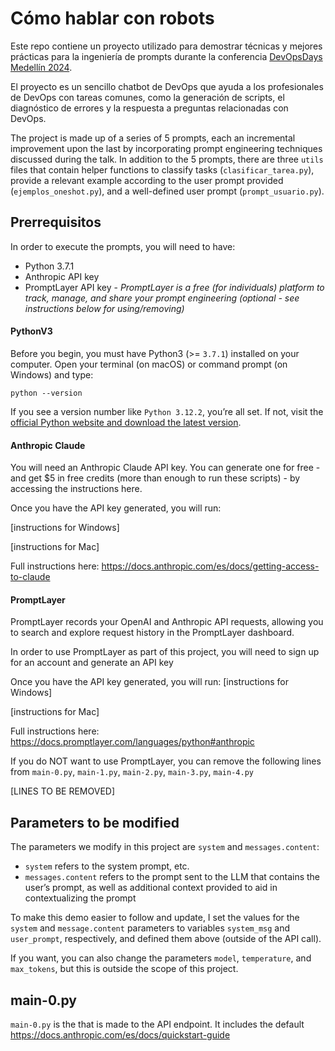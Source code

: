 # Cómo hablar con robots

Este repo contiene un proyecto utilizado para demostrar técnicas y mejores prácticas para la ingeniería de prompts durante la conferencia [DevOpsDays Medellín 2024](https://devopsdays.io/).

El proyecto es un sencillo chatbot de DevOps que ayuda a los profesionales de DevOps con tareas comunes, como la generación de scripts, el diagnóstico de errores y la respuesta a preguntas relacionadas con DevOps.

The project is made up of a series of 5 prompts, each an incremental improvement upon the last by incorporating prompt engineering techniques discussed during the talk. In addition to the 5 prompts, there are three `utils` files that contain helper functions to classify tasks (`clasificar_tarea.py`), provide a relevant example according to the user prompt provided (`ejemplos_oneshot.py`), and a well-defined user prompt (`prompt_usuario.py`).

## Prerrequisitos

In order to execute the prompts, you will need to have:
- Python 3.7.1
- Anthropic API key
- PromptLayer API key - *PromptLayer is a free (for individuals) platform to track, manage, and share your prompt engineering (optional - see instructions below for using/removing)*

#### PythonV3
Before you begin, you must have Python3 (>= `3.7.1`) installed on your computer. Open your terminal (on macOS) or command prompt (on Windows) and type:
```
python --version
```

If you see a version number like `Python 3.12.2`, you’re all set. If not, visit the [official Python website and download the latest version](https://www.python.org/downloads/).

#### Anthropic Claude
You will need an Anthropic Claude API key. You can generate one for free - and get $5 in free credits (more than enough to run these scripts) - by accessing the instructions here.

Once you have the API key generated, you will run:

[instructions for Windows]

[instructions for Mac]

Full instructions here: https://docs.anthropic.com/es/docs/getting-access-to-claude


#### PromptLayer
PromptLayer records your OpenAI and Anthropic API requests, allowing you to search and explore request history in the PromptLayer dashboard.

In order to use PromptLayer as part of this project, you will need to sign up for an account and generate an API key

Once you have the API key generated, you will run:
[instructions for Windows]

[instructions for Mac] 

Full instructions here: https://docs.promptlayer.com/languages/python#anthropic

If you do NOT want to use PromptLayer, you can remove the following lines from `main-0.py`, `main-1.py`, `main-2.py`, `main-3.py`, `main-4.py`

[LINES TO BE REMOVED]

## Parameters to be modified
The parameters we modify in this project are `system` and `messages.content`:
- `system` refers to the system prompt, etc.
- `messages.content` refers to the prompt sent to the LLM that contains the user’s prompt, as well as additional context provided to aid in contextualizing the prompt

To make this demo easier to follow and update, I set the values for the `system` and `message.content` parameters to variables `system_msg` and `user_prompt`, respectively, and defined them above (outside of the API call).

If you want, you can also change the parameters `model`, `temperature`, and `max_tokens`, but this is outside the scope of this project.

## main-0.py
`main-0.py` is the  that is made to the API endpoint. It includes the default 
https://docs.anthropic.com/es/docs/quickstart-guide
